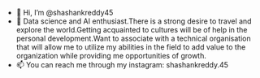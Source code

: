 - 👋 Hi, I’m @shashankreddy45
- 👀 Data science and AI enthusiast.There is a strong desire to travel and explore the world.Getting acquainted to cultures will be of help in the personal development.Want to    associate with a technical organisation that will allow me to utilize my abilities in the field to add value to the organization while providing me opportunities of growth.
- 📫 You can reach me through my instagram: shashankreddy.45

<!---
shashankreddy45/shashankreddy45 is a ✨ special ✨ repository because its `README.md` (this file) appears on your GitHub profile.
You can click the Preview link to take a look at your changes.
--->
